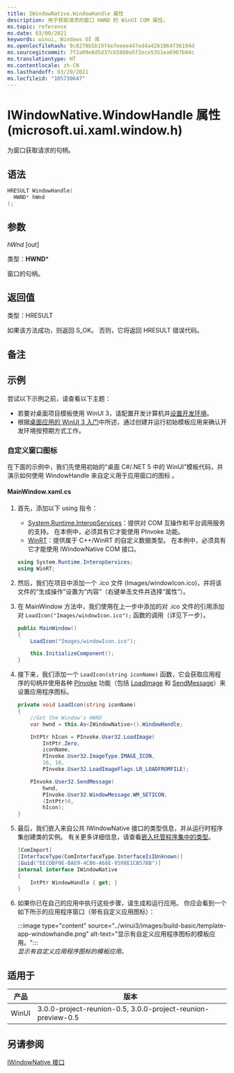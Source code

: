 ```yaml
---
title: IWindowNative.WindowHandle 属性
description: 用于获取请求的窗口 HWND 的 WinUI COM 属性。
ms.topic: reference
ms.date: 03/09/2021
keywords: winui, Windows UI 库
ms.openlocfilehash: 9c8278b5b19f4e7eeee447ed4a4261064f36194d
ms.sourcegitcommit: 7f2a09e8d5d37cb5860a5f2ece5351ea6907b94c
ms.translationtype: HT
ms.contentlocale: zh-CN
ms.lasthandoff: 03/29/2021
ms.locfileid: "105730647"
---
```

# <a name="iwindownativewindowhandle-property-microsoftuixamlwindowh"></a>IWindowNative.WindowHandle 属性 (microsoft.ui.xaml.window.h)

为窗口获取请求的句柄。

## <a name="syntax"></a>语法

<!--
[
    object,
    uuid( EECDBF0E-BAE9-4CB6-A68E-9598E1CB57BB ),
    local,
    pointer_default(unique)
]
interface IWindowNative: IUnknown
{
    [propget] HRESULT WindowHandle([out, retval] HWND* hWnd);
};
-->

```cpp
HRESULT WindowHandle(
  HWND* hWnd
);
```

## <a name="parameters"></a>参数

*hWnd* [out]

类型：**HWND***

窗口的句柄。

## <a name="return-value"></a>返回值

类型：HRESULT

如果该方法成功，则返回 S_OK。 否则，它将返回 HRESULT 错误代码。

## <a name="remarks"></a>备注

## <a name="examples"></a>示例

尝试以下示例之前，请查看以下主题：

- 若要对桌面项目模板使用 WinUI 3，请配置开发计算机并[设置开发环境](../../project-reunion/get-started-with-project-reunion.md#set-up-your-development-environment)。
- 根据[桌面应用的 WinUI 3 入门](../winui3/get-started-winui3-for-desktop.md)中所述，通过创建并运行初始模板应用来确认开发环境按预期方式工作。

### <a name="customized-window-icon"></a>自定义窗口图标

在下面的示例中，我们先使用初始的“桌面 C#/.NET 5 中的 WinUI”模板代码，并演示如何使用 WindowHandle 来自定义用于应用窗口的图标 。

#### <a name="mainwindowxamlcs"></a>MainWindow.xaml.cs

1. 首先，添加以下 using 指令：

    - [System.Runtime.InteropServices](/dotnet/api/system.runtime.interopservices)：提供对 COM 互操作和平台调用服务的支持。 在本例中，必须具有它才能使用 PInvoke 功能。
    - [WinRT](/uwp/cpp-ref-for-winrt/winrt)：提供属于 C++/WinRT 的自定义数据类型。 在本例中，必须具有它才能使用 IWindowNative COM 接口。

    ```csharp
    using System.Runtime.InteropServices;
    using WinRT;
    ```

1. 然后，我们在项目中添加一个 .ico 文件 (Images/windowIcon.ico)，并将该文件的“生成操作”设置为“内容”（右键单击文件并选择“属性”）。

1. 在 MainWindow 方法中，我们使用在上一步中添加的对 .ico 文件的引用添加对 `LoadIcon("Images/windowIcon.ico");` 函数的调用（详见下一步）。

    ```csharp
    public MainWindow()
    {
        LoadIcon("Images/windowIcon.ico");
    
        this.InitializeComponent();
    }
    ```

1. 接下来，我们添加一个 `LoadIcon(string iconName)` 函数，它会获取应用程序的句柄并使用各种 [PInvoke](/dotnet/standard/native-interop/pinvoke) 功能（包括 [LoadImage](/windows/win32/api/winuser/nf-winuser-loadimagew) 和 [SendMessage](/windows/win32/api/winuser/nf-winuser-sendmessage)）来设置应用程序图标。

    ```csharp
    private void LoadIcon(string iconName)
    {
        //Get the Window's HWND
        var hwnd = this.As<IWindowNative>().WindowHandle;
    
        IntPtr hIcon = PInvoke.User32.LoadImage(
            IntPtr.Zero, 
            iconName,
            PInvoke.User32.ImageType.IMAGE_ICON, 
            16, 16, 
            PInvoke.User32.LoadImageFlags.LR_LOADFROMFILE);
    
        PInvoke.User32.SendMessage(
            hwnd, 
            PInvoke.User32.WindowMessage.WM_SETICON, 
            (IntPtr)0, 
            hIcon);
    }    
    ```

1. 最后，我们嵌入来自公共 IWindowNative 接口的类型信息，并从运行时程序集创建类的实例。 有关更多详细信息，请查看[嵌入托管程序集中的类型](/dotnet/standard/assembly/embed-types-visual-studio)。

    ```csharp
    [ComImport]
    [InterfaceType(ComInterfaceType.InterfaceIsIUnknown)]
    [Guid("EECDBF0E-BAE9-4CB6-A68E-9598E1CB57BB")]
    internal interface IWindowNative
    {
        IntPtr WindowHandle { get; }
    }
    ```

1. 如果你已在自己的应用中执行这些步骤，请生成和运行应用。 你应会看到一个如下所示的应用程序窗口（带有自定义应用图标）：

    :::image type="content" source="../winui3/images/build-basic/template-app-windowhandle.png" alt-text="显示有自定义应用程序图标的模板应用。":::<br/>*显示有自定义应用程序图标的模板应用。*

## <a name="applies-to"></a>适用于

| 产品 | 版本 |
| --- | --- |
| WinUI | 3.0.0-project-reunion-0.5, 3.0.0-project-reunion-preview-0.5 |

## <a name="see-also"></a>另请参阅

[IWindowNative 接口](iwindownative.md)

